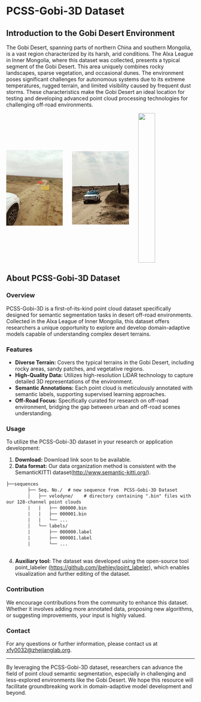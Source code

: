 
# PCSS-Gobi-3D Dataset

## Introduction to the Gobi Desert Environment

The Gobi Desert, spanning parts of northern China and southern Mongolia, is a vast region characterized by its harsh, arid conditions. The Alxa League in Inner Mongolia, where this dataset was collected, presents a typical segment of the Gobi Desert. This area uniquely combines rocky landscapes, sparse vegetation, and occasional dunes. The environment poses significant challenges for autonomous systems due to its extreme temperatures, rugged terrain, and limited visibility caused by frequent dust storms. These characteristics make the Gobi Desert an ideal location for testing and developing advanced point cloud processing technologies for challenging off-road environments.

<div style="display: flex; justify-content: space-between;">
   <img src="./fig/fig1.png" width="30%" style="height: 400px; object-fit: contain;">
   <img src="./fig/fig2.png" width="30%" style="height: 400px; object-fit: contain;">
   <img src="./fig/fig3.png" width="30%" style="height: 400px; object-fit: contain;">
</div>

## About PCSS-Gobi-3D Dataset

### Overview
PCSS-Gobi-3D is a first-of-its-kind point cloud dataset specifically designed for semantic segmentation tasks in desert off-road environments. Collected in the Alxa League of Inner Mongolia, this dataset offers researchers a unique opportunity to explore and develop domain-adaptive models capable of understanding complex desert terrains.


### Features
- **Diverse Terrain:** Covers the typical terrains in the Gobi Desert, including rocky areas, sandy patches, and vegetative regions.
- **High-Quality Data:** Utilizes high-resolution LiDAR technology to capture detailed 3D representations of the environment.
- **Semantic Annotations:** Each point cloud is meticulously annotated with semantic labels, supporting supervised learning approaches.
- **Off-Road Focus:** Specifically curated for research on off-road environment, bridging the gap between urban and off-road scenes understanding.


### Usage
To utilize the PCSS-Gobi-3D dataset in your research or application development:
1. **Download:** Download link soon to be available.
2. **Data format:** Our data organization method is consistent with the SemanticKITTI dataset(http://www.semantic-kitti.org/).
   
```
├──sequences
        ├── Seq. No./  # new sequence from  PCSS-Gobi-3D Dataset    
        │   ├── velodyne/	 # directory containing ".bin" files with our 128-channel point clouds
        |   |	├── 000000.bin
        |   |	├── 000001.bin
        |   |	└── ...
        │   └── labels/          
        |       ├── 000000.label
        |       ├── 000001.label
        |       └── ...   
     
```

4. **Auxiliary tool:**  The dataset was developed using the open-source tool point_labeler (https://github.com/jbehley/point_labeler), which enables visualization and further editing of the dataset.



### Contribution
We encourage contributions from the community to enhance this dataset. Whether it involves adding more annotated data, proposing new algorithms, or suggesting improvements, your input is highly valued.

### Contact
For any questions or further information, please contact us at xfy0032@zhejianglab.org.

---

By leveraging the PCSS-Gobi-3D dataset, researchers can advance the field of point cloud semantic segmentation, especially in challenging and less-explored environments like the Gobi Desert. We hope this resource will facilitate groundbreaking work in domain-adaptive model development and beyond.
